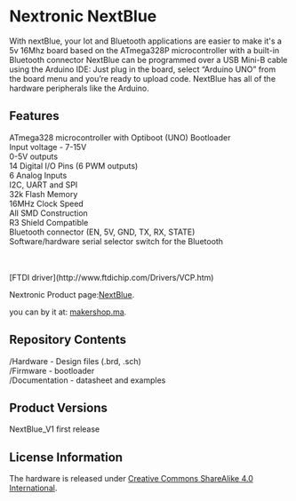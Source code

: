 # Nextronic NextBlue

With nextBlue, your Iot and Bluetooth applications are  easier to make
it's a 5v 16Mhz board based on the ATmega328P microcontroller with a built-in Bluetooth connector
NextBlue can be programmed over a USB Mini-B cable using the Arduino IDE: Just plug in the board, select “Arduino UNO” from the board menu and you’re ready to upload code.
NextBlue has all of the hardware peripherals like the Arduino.

## Features

  ATmega328 microcontroller with Optiboot (UNO) Bootloader<br />
  Input voltage - 7-15V<br />
  0-5V outputs<br />
  14 Digital I/O Pins (6 PWM outputs)<br />
  6 Analog Inputs<br />
  I2C, UART and SPI<br />
  32k Flash Memory<br />
  16MHz Clock Speed<br />
  All SMD Construction<br />
  R3 Shield Compatible<br />
  Bluetooth connector (EN, 5V, GND, TX, RX, STATE) <br />
  Software/hardware serial selector switch for the Bluetooth<br />

<br />
<br />
[FTDI driver](http://www.ftdichip.com/Drivers/VCP.htm)

Nextronic Product page:[NextBlue](http://nextronic.ma/product/nextblue/).

you can by it at: [makershop.ma](http://makershop.ma/).



## Repository Contents

/Hardware - Design files (.brd, .sch)  
/Firmware - bootloader  
/Documentation - datasheet and examples

## Product Versions

NextBlue_V1 first release

## License Information

The hardware is released under [Creative Commons ShareAlike 4.0 International](https://creativecommons.org/licenses/by-sa/4.0/).
